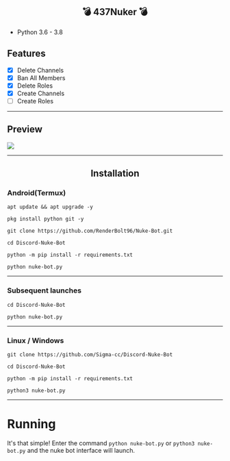 <h2 align="center">💣 437Nuker 💣</h2>

* Python 3.6 - 3.8
## Features
 - [x] Delete Channels
 - [x] Ban All Members
 - [x] Delete Roles
 - [x] Create Channels
 - [ ] Create Roles

***
## Preview
![](https://media.discordapp.net/attachments/744606263811506176/798978368510885928/unknown.png?width=452&height=567)
***
<h2 align="center">Installation</h2>

### Android(Termux)
```console
apt update && apt upgrade -y

pkg install python git -y

git clone https://github.com/RenderBolt96/Nuke-Bot.git

cd Discord-Nuke-Bot

python -m pip install -r requirements.txt

python nuke-bot.py
```
***
### Subsequent launches
```console
cd Discord-Nuke-Bot

python nuke-bot.py
```
***
### Linux / Windows
```console
git clone https://github.com/Sigma-cc/Discord-Nuke-Bot

cd Discord-Nuke-Bot

python -m pip install -r requirements.txt

python3 nuke-bot.py
```

***
# Running
It's that simple! Enter the command `python nuke-bot.py` or `python3 nuke-bot.py` and the nuke bot interface will launch.
